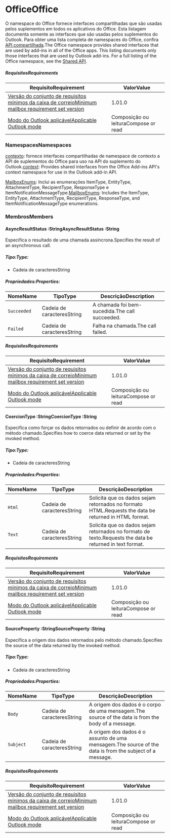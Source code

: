  

# <a name="office"></a><span data-ttu-id="1737e-101">Office</span><span class="sxs-lookup"><span data-stu-id="1737e-101">Office</span></span>

<span data-ttu-id="1737e-p101">O namespace do Office fornece interfaces compartilhadas que são usadas pelos suplementos em todos os aplicativos do Office. Esta listagem documenta somente as interfaces que são usadas pelos suplementos do Outlook. Para obter uma lista completa de namespaces do Office, confira [API compartilhada](/javascript/api/office).</span><span class="sxs-lookup"><span data-stu-id="1737e-p101">The Office namespace provides shared interfaces that are used by add-ins in all of the Office apps. This listing documents only those interfaces that are used by Outlook add-ins. For a full listing of the Office namespace, see the [Shared API](/javascript/api/office).</span></span>

##### <a name="requirements"></a><span data-ttu-id="1737e-104">Requisitos</span><span class="sxs-lookup"><span data-stu-id="1737e-104">Requirements</span></span>

|<span data-ttu-id="1737e-105">Requisito</span><span class="sxs-lookup"><span data-stu-id="1737e-105">Requirement</span></span>| <span data-ttu-id="1737e-106">Valor</span><span class="sxs-lookup"><span data-stu-id="1737e-106">Value</span></span>|
|---|---|
|[<span data-ttu-id="1737e-107">Versão do conjunto de requisitos mínimos da caixa de correio</span><span class="sxs-lookup"><span data-stu-id="1737e-107">Minimum mailbox requirement set version</span></span>](/javascript/office/requirement-sets/outlook-api-requirement-sets)| <span data-ttu-id="1737e-108">1.0</span><span class="sxs-lookup"><span data-stu-id="1737e-108">1.0</span></span>|
|[<span data-ttu-id="1737e-109">Modo do Outlook aplicável</span><span class="sxs-lookup"><span data-stu-id="1737e-109">Applicable Outlook mode</span></span>](https://docs.microsoft.com/outlook/add-ins/#extension-points)| <span data-ttu-id="1737e-110">Composição ou leitura</span><span class="sxs-lookup"><span data-stu-id="1737e-110">Compose or read</span></span>|

### <a name="namespaces"></a><span data-ttu-id="1737e-111">Namespaces</span><span class="sxs-lookup"><span data-stu-id="1737e-111">Namespaces</span></span>

<span data-ttu-id="1737e-112">[contexto](office.context.md): fornece interfaces compartilhadas de namespace de contexto a API de suplementos do Office para uso na API do suplemento do Outlook.</span><span class="sxs-lookup"><span data-stu-id="1737e-112">[context](office.context.md): Provides shared interfaces from the Office Add-ins API's context namespace for use in the Outlook add-in API.</span></span>

<span data-ttu-id="1737e-113">[MailboxEnums](/javascript/api/outlook/office.mailboxenums.attachmenttype): Inclui as enumerações ItemType, EntityType, AttachmentType, RecipientType, ResponseType e ItemNotificationMessageType.</span><span class="sxs-lookup"><span data-stu-id="1737e-113">[MailboxEnums](/javascript/api/outlook/office.mailboxenums.attachmenttype): Includes the ItemType, EntityType, AttachmentType, RecipientType, ResponseType, and ItemNotificationMessageType enumerations.</span></span>

### <a name="members"></a><span data-ttu-id="1737e-114">Membros</span><span class="sxs-lookup"><span data-stu-id="1737e-114">Members</span></span>

####  <a name="asyncresultstatus-string"></a><span data-ttu-id="1737e-115">AsyncResultStatus :String</span><span class="sxs-lookup"><span data-stu-id="1737e-115">AsyncResultStatus :String</span></span>

<span data-ttu-id="1737e-116">Especifica o resultado de uma chamada assíncrona.</span><span class="sxs-lookup"><span data-stu-id="1737e-116">Specifies the result of an asynchronous call.</span></span>

##### <a name="type"></a><span data-ttu-id="1737e-117">Tipo:</span><span class="sxs-lookup"><span data-stu-id="1737e-117">Type:</span></span>

*   <span data-ttu-id="1737e-118">Cadeia de caracteres</span><span class="sxs-lookup"><span data-stu-id="1737e-118">String</span></span>

##### <a name="properties"></a><span data-ttu-id="1737e-119">Propriedades:</span><span class="sxs-lookup"><span data-stu-id="1737e-119">Properties:</span></span>

|<span data-ttu-id="1737e-120">Nome</span><span class="sxs-lookup"><span data-stu-id="1737e-120">Name</span></span>| <span data-ttu-id="1737e-121">Tipo</span><span class="sxs-lookup"><span data-stu-id="1737e-121">Type</span></span>| <span data-ttu-id="1737e-122">Descrição</span><span class="sxs-lookup"><span data-stu-id="1737e-122">Description</span></span>|
|---|---|---|
|`Succeeded`| <span data-ttu-id="1737e-123">Cadeia de caracteres</span><span class="sxs-lookup"><span data-stu-id="1737e-123">String</span></span>|<span data-ttu-id="1737e-124">A chamada foi bem-sucedida.</span><span class="sxs-lookup"><span data-stu-id="1737e-124">The call succeeded.</span></span>|
|`Failed`| <span data-ttu-id="1737e-125">Cadeia de caracteres</span><span class="sxs-lookup"><span data-stu-id="1737e-125">String</span></span>|<span data-ttu-id="1737e-126">Falha na chamada.</span><span class="sxs-lookup"><span data-stu-id="1737e-126">The call failed.</span></span>|

##### <a name="requirements"></a><span data-ttu-id="1737e-127">Requisitos</span><span class="sxs-lookup"><span data-stu-id="1737e-127">Requirements</span></span>

|<span data-ttu-id="1737e-128">Requisito</span><span class="sxs-lookup"><span data-stu-id="1737e-128">Requirement</span></span>| <span data-ttu-id="1737e-129">Valor</span><span class="sxs-lookup"><span data-stu-id="1737e-129">Value</span></span>|
|---|---|
|[<span data-ttu-id="1737e-130">Versão do conjunto de requisitos mínimos da caixa de correio</span><span class="sxs-lookup"><span data-stu-id="1737e-130">Minimum mailbox requirement set version</span></span>](/javascript/office/requirement-sets/outlook-api-requirement-sets)| <span data-ttu-id="1737e-131">1.0</span><span class="sxs-lookup"><span data-stu-id="1737e-131">1.0</span></span>|
|[<span data-ttu-id="1737e-132">Modo do Outlook aplicável</span><span class="sxs-lookup"><span data-stu-id="1737e-132">Applicable Outlook mode</span></span>](https://docs.microsoft.com/outlook/add-ins/#extension-points)| <span data-ttu-id="1737e-133">Composição ou leitura</span><span class="sxs-lookup"><span data-stu-id="1737e-133">Compose or read</span></span>|
####  <a name="coerciontype-string"></a><span data-ttu-id="1737e-134">CoercionType :String</span><span class="sxs-lookup"><span data-stu-id="1737e-134">CoercionType :String</span></span>

<span data-ttu-id="1737e-135">Especifica como forçar os dados retornados ou definir de acordo com o método chamado.</span><span class="sxs-lookup"><span data-stu-id="1737e-135">Specifies how to coerce data returned or set by the invoked method.</span></span>

##### <a name="type"></a><span data-ttu-id="1737e-136">Tipo:</span><span class="sxs-lookup"><span data-stu-id="1737e-136">Type:</span></span>

*   <span data-ttu-id="1737e-137">Cadeia de caracteres</span><span class="sxs-lookup"><span data-stu-id="1737e-137">String</span></span>

##### <a name="properties"></a><span data-ttu-id="1737e-138">Propriedades:</span><span class="sxs-lookup"><span data-stu-id="1737e-138">Properties:</span></span>

|<span data-ttu-id="1737e-139">Nome</span><span class="sxs-lookup"><span data-stu-id="1737e-139">Name</span></span>| <span data-ttu-id="1737e-140">Tipo</span><span class="sxs-lookup"><span data-stu-id="1737e-140">Type</span></span>| <span data-ttu-id="1737e-141">Descrição</span><span class="sxs-lookup"><span data-stu-id="1737e-141">Description</span></span>|
|---|---|---|
|`Html`| <span data-ttu-id="1737e-142">Cadeia de caracteres</span><span class="sxs-lookup"><span data-stu-id="1737e-142">String</span></span>|<span data-ttu-id="1737e-143">Solicita que os dados sejam retornados no formato HTML.</span><span class="sxs-lookup"><span data-stu-id="1737e-143">Requests the data be returned in HTML format.</span></span>|
|`Text`| <span data-ttu-id="1737e-144">Cadeia de caracteres</span><span class="sxs-lookup"><span data-stu-id="1737e-144">String</span></span>|<span data-ttu-id="1737e-145">Solicita que os dados sejam retornados no formato de texto.</span><span class="sxs-lookup"><span data-stu-id="1737e-145">Requests the data be returned in text format.</span></span>|

##### <a name="requirements"></a><span data-ttu-id="1737e-146">Requisitos</span><span class="sxs-lookup"><span data-stu-id="1737e-146">Requirements</span></span>

|<span data-ttu-id="1737e-147">Requisito</span><span class="sxs-lookup"><span data-stu-id="1737e-147">Requirement</span></span>| <span data-ttu-id="1737e-148">Valor</span><span class="sxs-lookup"><span data-stu-id="1737e-148">Value</span></span>|
|---|---|
|[<span data-ttu-id="1737e-149">Versão do conjunto de requisitos mínimos da caixa de correio</span><span class="sxs-lookup"><span data-stu-id="1737e-149">Minimum mailbox requirement set version</span></span>](/javascript/office/requirement-sets/outlook-api-requirement-sets)| <span data-ttu-id="1737e-150">1.0</span><span class="sxs-lookup"><span data-stu-id="1737e-150">1.0</span></span>|
|[<span data-ttu-id="1737e-151">Modo do Outlook aplicável</span><span class="sxs-lookup"><span data-stu-id="1737e-151">Applicable Outlook mode</span></span>](https://docs.microsoft.com/outlook/add-ins/#extension-points)| <span data-ttu-id="1737e-152">Composição ou leitura</span><span class="sxs-lookup"><span data-stu-id="1737e-152">Compose or read</span></span>|
####  <a name="sourceproperty-string"></a><span data-ttu-id="1737e-153">SourceProperty :String</span><span class="sxs-lookup"><span data-stu-id="1737e-153">SourceProperty :String</span></span>

<span data-ttu-id="1737e-154">Especifica a origem dos dados retornados pelo método chamado.</span><span class="sxs-lookup"><span data-stu-id="1737e-154">Specifies the source of the data returned by the invoked method.</span></span>

##### <a name="type"></a><span data-ttu-id="1737e-155">Tipo:</span><span class="sxs-lookup"><span data-stu-id="1737e-155">Type:</span></span>

*   <span data-ttu-id="1737e-156">Cadeia de caracteres</span><span class="sxs-lookup"><span data-stu-id="1737e-156">String</span></span>

##### <a name="properties"></a><span data-ttu-id="1737e-157">Propriedades:</span><span class="sxs-lookup"><span data-stu-id="1737e-157">Properties:</span></span>

|<span data-ttu-id="1737e-158">Nome</span><span class="sxs-lookup"><span data-stu-id="1737e-158">Name</span></span>| <span data-ttu-id="1737e-159">Tipo</span><span class="sxs-lookup"><span data-stu-id="1737e-159">Type</span></span>| <span data-ttu-id="1737e-160">Descrição</span><span class="sxs-lookup"><span data-stu-id="1737e-160">Description</span></span>|
|---|---|---|
|`Body`| <span data-ttu-id="1737e-161">Cadeia de caracteres</span><span class="sxs-lookup"><span data-stu-id="1737e-161">String</span></span>|<span data-ttu-id="1737e-162">A origem dos dados é o corpo de uma mensagem.</span><span class="sxs-lookup"><span data-stu-id="1737e-162">The source of the data is from the body of a message.</span></span>|
|`Subject`| <span data-ttu-id="1737e-163">Cadeia de caracteres</span><span class="sxs-lookup"><span data-stu-id="1737e-163">String</span></span>|<span data-ttu-id="1737e-164">A origem dos dados é o assunto de uma mensagem.</span><span class="sxs-lookup"><span data-stu-id="1737e-164">The source of the data is from the subject of a message.</span></span>|

##### <a name="requirements"></a><span data-ttu-id="1737e-165">Requisitos</span><span class="sxs-lookup"><span data-stu-id="1737e-165">Requirements</span></span>

|<span data-ttu-id="1737e-166">Requisito</span><span class="sxs-lookup"><span data-stu-id="1737e-166">Requirement</span></span>| <span data-ttu-id="1737e-167">Valor</span><span class="sxs-lookup"><span data-stu-id="1737e-167">Value</span></span>|
|---|---|
|[<span data-ttu-id="1737e-168">Versão do conjunto de requisitos mínimos da caixa de correio</span><span class="sxs-lookup"><span data-stu-id="1737e-168">Minimum mailbox requirement set version</span></span>](/javascript/office/requirement-sets/outlook-api-requirement-sets)| <span data-ttu-id="1737e-169">1.0</span><span class="sxs-lookup"><span data-stu-id="1737e-169">1.0</span></span>|
|[<span data-ttu-id="1737e-170">Modo do Outlook aplicável</span><span class="sxs-lookup"><span data-stu-id="1737e-170">Applicable Outlook mode</span></span>](https://docs.microsoft.com/outlook/add-ins/#extension-points)| <span data-ttu-id="1737e-171">Composição ou leitura</span><span class="sxs-lookup"><span data-stu-id="1737e-171">Compose or read</span></span>|
